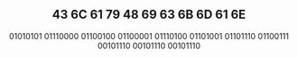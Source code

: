 <h2 align="center">43 6C 61 79  48 69 63 6B 6D 61 6E</h2>

<p align="center">01010101 01110000 01100100 01100001 01110100 01101001 01101110 01100111 00101110 00101110 00101110</p>
